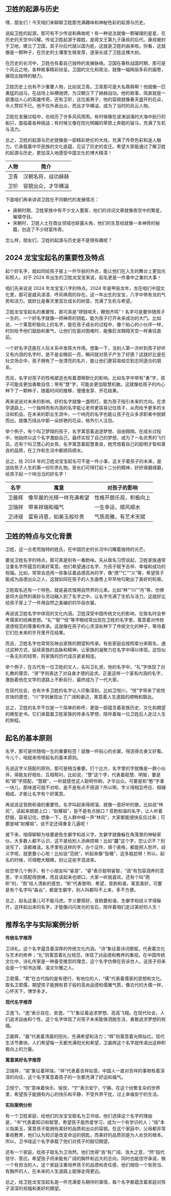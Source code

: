 ## 卫姓的起源与历史

嘿，朋友们！今天咱们来聊聊卫姓那充满趣味和神秘色彩的起源与历史。

说起卫姓的起源，那可有不少传说和典故呢！有一种说法就像一颗璀璨的星星，在历史的天空中闪耀。传说卫姓起源于姬姓，是周文王第九子康叔的后代。康叔被封于卫地，建立了卫国，其子孙后代就以国为姓，这就是卫姓的由来啦。你看，这就像是一颗种子，在历史的土壤里生根发芽，逐渐长成了卫姓这棵大树。

在历史的长河中，卫姓也有着自己独特的发展脉络。卫国在春秋战国时期，那可是个风云之地，各种故事精彩纷呈。卫国的文化和政治，就像一幅绚丽多彩的画卷，展现出独特的魅力。

卫姓历史上也有不少重要人物，比如说卫青。卫青那可是大名鼎鼎啊！他就像一匹勇猛的战马，在战场上纵横驰骋，为汉朝立下了赫赫战功。他的故事，简直就是一部激动人心的英雄传奇。还有卫玠，这位美男子，他的容貌就像春天盛开的花朵，令人赞叹不已。他不仅外表出众，而且才华横溢，成为了当时的风云人物。

卫姓在发展过程中，也经历了许多风风雨雨。有时候像在波涛汹涌的大海中航行的船只，面临着各种挑战；有时候又像在阳光明媚的草原上奔跑的骏马，充满了生机与活力。

总之，卫姓的起源与历史就像是一部精彩绝伦的大戏，充满了传奇色彩和迷人魅力。它承载着中华民族的文化底蕴，见证了历史的变迁。希望大家能通过了解卫姓的起源与历史，更加深入地感受中国文化的博大精深！

| 人物 | 简介 |
| ---- | ---- |
| 卫青 | 汉朝名将，战功赫赫 |
| 卫玠 | 容貌出众，才华横溢 |

下面咱们再来讲讲卫姓在不同朝代的发展情况：

- 唐朝时期，卫姓家族中有不少文人墨客，他们的诗词文章就像夜空中的繁星，璀璨夺目。
- 宋朝时，卫姓人士在商业领域也崭露头角，他们的生意经就像一本神奇的秘籍，创造了不少财富传奇。

怎么样，朋友们，卫姓的起源与历史是不是很有趣呢？ 
## 2024 龙宝宝起名的重要性及特点

起个好名字，就如同给孩子披上一件华丽的外衣，能让他们在人生的舞台上更加光彩照人。对于 2024 年出生的卫姓龙宝宝来说，起名更是一件重中之重的大事！

咱们先来说说 2024 年龙宝宝八字的特点。2024 年是甲辰龙年，龙在咱们中国文化里，那可是威风凛凛、呼风唤雨的存在。这一年出生的宝宝，八字中带有龙的气势和活力。就好比是春天里茁壮成长的树苗，充满了生机与希望。

卫姓龙宝宝起名的重要性，那可真是“锣鼓喧天，鞭炮齐鸣”！名字可是要伴随孩子一生的，一个好名字就像一把神奇的钥匙，能为孩子打开未来成功的大门。比如说，一个寓意积极向上的名字，能在孩子成长的过程中，像个贴心的小伙伴一样，时刻给予他们鼓励和勇气，让他们在面对困难时，能像巨龙翱翔天空一样勇往直前。

一个好名字还能在人际关系中发挥大作用。想象一下，当别人第一次听到孩子好听又有内涵的名字时，是不是会眼前一亮，瞬间就对孩子产生了好感？这就好比是在社交场合中，孩子拥有了一张漂亮的名片，能让他们更容易结交到志同道合的朋友。

而且，名字对孩子的性格塑造也有着潜移默化的影响。比如名字中带有“勇”字，孩子可能会更加勇敢自信；带有“慧”字，可能会更加聪慧机敏。这就像给孩子的内心种下了一颗种子，随着时间的推移，慢慢发芽、开花结果。

再来说说对未来的影响。好的名字就像一盏明灯，能为孩子指引未来的方向。在求学道路上，一个独特而有内涵的名字能让老师更容易记住孩子，从而给予更多的关注和机会。在未来的职业生涯中，一个响亮的名字也能让孩子在众多求职者中脱颖而出，就像万绿丛中那一朵娇艳的花朵，格外引人注目。

举个例子，有个叫卫梦翔的孩子，名字寓意着追逐梦想、自由翱翔。在成长过程中，他始终以这个名字激励自己，最终实现了自己的梦想，成为了一名优秀的飞行员。还有个叫卫慧心的女孩，名字寓意着聪慧善良，她凭借着自己的聪明才智和善良的品质，在工作和生活中都顺风顺水。

总之，给 2024 年的卫姓龙宝宝起名可不是一件小事，这关乎着孩子的未来，是送给孩子人生的第一份珍贵礼物。家长们可得打起十二分的精神，好好琢磨琢磨，给孩子起一个响当当的好名字！

| 名字 | 寓意 | 对孩子的影响 |
| ---- | ---- | ---- |
| 卫晨辉 | 像早晨的光辉一样充满希望 | 性格开朗乐观，积极向上 |
| 卫瑞祥 | 带来祥瑞和福气 | 一生幸运，顺风顺水 |
| 卫诗瑶 | 富有诗意，如美玉般珍贵 | 气质高雅，有艺术天赋 |
## 卫姓的特点与文化背景

卫姓，这一古老而独特的姓氏，在中国历史的长河中闪耀着独特的光芒。

要说卫姓名字的特点，那可真是别有一番韵味。先从取名习惯说起，卫姓家族通常注重名字所蕴含的美好寓意。他们希望通过名字，为孩子赋予吉祥、幸福和成功的祝福。比如，常常会选用一些象征着品德高尚的字，像“德”“仁”“义”等，希望孩子能成为品德出众之人，这就如同在孩子的人生画卷上早早地勾勒出了美好的轮廓。

卫姓取名还有一个特色，就是喜欢借用自然界的元素。比如“林”“川”“月”等，仿佛是将大自然的美妙与灵动融入到了名字之中，让名字充满了生机与活力。这就好比给孩子穿上了一件用自然之美编织的华丽衣裳。

再说说卫姓名字中体现的文化内涵。卫姓深受中国传统文化的影响，在取名时会参考儒家的经典思想。“礼”“智”“信”等字眼经常出现在卫姓的名字里，寓意着对传统道德规范的尊重和传承。这就像在孩子的心灵深处种下了传统文化的种子，等待着它们在未来的岁月里开花结果。

而且，卫姓名字也常常反映出家族的期望和传承。有些家庭会按照辈分来取名，通过这种方式，延续家族的血脉和精神，让家族的凝聚力在名字中得以体现。这恰似一条无形的纽带，将家族的历代成员紧紧相连。

举个例子，在古代有一位卫姓的文人，名叫卫礼贤。他的名字中，“礼”字体现了对礼教的尊崇，“贤”字则表达了对自身才德的追求。正是这样一个富有内涵的名字，激励着他在文学的道路上不断前行，最终成为了一代大家。

在现代社会，也有许多卫姓的名字让人印象深刻。比如卫悦川，“悦”字带来了愉悦欢快的感觉，“川”字则展现出了广阔和豪迈，寓意着人生道路的顺畅和豁达。

总之，卫姓的名字不仅是一个简单的称呼，更是一部蕴含着家族历史、文化和期望的微型史书。它们承载着卫姓家族的传承与梦想，陪伴着每一位卫姓后人走过人生的旅程。 
## 起名的基本原则

名字，那可是伴随咱一生的重要标签！就像一件贴心的衣裳，得选得合身又好看。今儿个，咱就来唠唠起名的基本原则。

先说这字义搭配的原则，那可是相当重要。打个比方，名字里的字就像是一群小伙伴，得能友好相处、互相帮衬。比如说，“慧”这个字，代表着聪慧、明智，要是和“颖”字搭配，“慧颖”，一听就感觉这人聪明伶俐，才华出众。可要是和“憨”字凑一块儿，那味道可就不对啦，是不是有点不搭调？所以啊，字义得相互呼应、相辅相成，才能让名字有个好寓意。

再说说这音韵和谐的重要性。名字叫起来得顺溜，就像一首好听的歌。比如说“林风”，读起来朗朗上口；“赵耀祖”，是不是有点拗口？音韵和谐的名字，让人听着舒服，容易记住。想象一下，在人群中喊一声“林风”，大家都能很快反应过来；可要是喊“赵耀祖”，说不定还得重复几遍呢！

接下来，咱得聊聊为啥要避免生僻字和歧义字。生僻字就像躲在角落里的神秘家伙，大多数人都不认识，这不是给别人添麻烦嘛！比如“龘”这个字，您认识不？别说写了，读都难读。名字里有这样的字，办个证件、填个表格，都能把人愁坏。歧义字呢，就更要小心啦！比如说“范统”，听起来像“饭桶”，这多尴尬呀！所以，起名的时候，可得瞪大眼睛，别让这些字混进来。

给您举几个例子。有个小朋友叫“睿涵”，“睿”表示聪明睿智，“涵”有包容涵养的意思，字义搭配得很棒，而且读起来也顺口，大家一听就喜欢。还有个叫“雨昕”的，“雨”给人清新的感觉，“昕”代表黎明、希望，音韵和谐，寓意美好。可要是有个名字叫“淼焱”，都是生僻字，别人叫都叫不上来，多不方便。

总之，起名这事儿可不能马虎。字义要搭好，音韵要和谐，生僻字和歧义字得躲开。这样起出来的名字，才能像闪闪发光的宝石，陪伴着咱们走过美好的人生！ 
## 推荐名字与实际案例分析

**传统名字推荐**

卫诗礼，这个名字蕴含着深厚的传统文化内涵。“诗”象征着诗词歌赋，代表着文化与艺术的修养；“礼”则寓意着礼仪规范，体现了对品德和教养的重视。在中国传统文化中，诗礼传家是一种备受推崇的理念，这个名字仿佛在告诉世人，这孩子将来会是一个知书达理、温文尔雅之人。

卫君儒，“君”在古代指的是有德行、有地位的人，“儒”代表着儒家的思想和文化。取名卫君儒，期望孩子能拥有君子般的高尚品德和儒雅气质，像古代的大儒一样，心怀天下，博学多才。

**现代名字推荐**

卫逸飞，“逸”表示自在、安逸，“飞”象征着追求梦想、高高飞翔。在现代社会，人们追求自由和个性，这个名字体现了对孩子未来能够洒脱生活，勇敢追求梦想的祝福。

卫晨辉，“晨”代表着清晨的阳光，充满希望和活力；“辉”则寓意着光辉灿烂。现代生活节奏快，人们希望每一天都充满阳光和希望，卫晨辉这个名字就传递出这种积极向上的力量。

**寓意美好名字推荐**

卫瑞祥，“瑞”象征着祥瑞，“祥”代表着吉祥如意。中国人一直对吉祥的事物有着深深的向往，这个名字寓意着孩子的一生都充满了好运和福气。

卫悦宁，“悦”意味着快乐、愉悦，“宁”表示安宁、宁静。在这个纷繁复杂的世界里，希望孩子能拥有内心的快乐和平静，不受外界干扰，过上幸福安宁的生活。

**实际案例分析**

有一个卫姓家庭，给他们的龙宝宝取名为卫书瑶。他们选择这个名字的理由是，“书”代表着知识和智慧，希望孩子能热爱学习，成为一个有学识的人；“瑶”本义指美玉，寓意孩子能拥有美好的品质和出众的容貌。在这个家庭中，父母都非常重视教育，他们认为知识是改变命运的钥匙，而美好的品质则是为人处世的根本。所以，卫书瑶这个名字承载了他们对孩子的殷切期望。

还有一个家庭，给孩子取名为卫浩然。他们觉得“浩”有广阔、浩大之意，“然”指代信守、答应。希望孩子将来能有广阔的胸怀和远大的志向，同时也能信守承诺，做一个有担当的人。这个家庭注重培养孩子的品德和责任感，他们相信一个有担当、有胸怀的人，在未来的人生道路上能够走得更远。

总之，给卫姓龙宝宝起名是一件充满爱与期待的事情，每个名字都蕴含着家庭对孩子深深的祝福和美好的期望。 